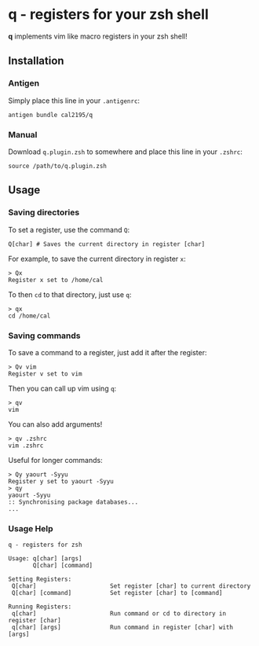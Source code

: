 # q - registers for your zsh shell
**q** implements vim like macro registers in your zsh shell!

## Installation

### Antigen

Simply place this line in your `.antigenrc`:
```
antigen bundle cal2195/q
```

### Manual

Download `q.plugin.zsh` to somewhere and place this line in your `.zshrc`:
```
source /path/to/q.plugin.zsh
```

## Usage

### Saving directories

To set a register, use the command `Q`:
```
Q[char] # Saves the current directory in register [char]
```

For example, to save the current directory in register `x`:
```
> Qx
Register x set to /home/cal
```

To then `cd` to that directory, just use `q`:
```
> qx
cd /home/cal
```

### Saving commands

To save a command to a register, just add it after the register:
```
> Qv vim
Register v set to vim
```

Then you can call up vim using `q`:
```
> qv
vim
```

You can also add arguments!
```
> qv .zshrc
vim .zshrc
```

Useful for longer commands:
```
> Qy yaourt -Syyu
Register y set to yaourt -Syyu
> qy
yaourt -Syyu
:: Synchronising package databases...
...
```

### Usage Help
```
q - registers for zsh

Usage: q[char] [args]
       Q[char] [command]

Setting Registers:
 Q[char]                     Set register [char] to current directory
 Q[char] [command]           Set register [char] to [command]

Running Registers:
 q[char]                     Run command or cd to directory in register [char]
 q[char] [args]              Run command in register [char] with [args]

```
